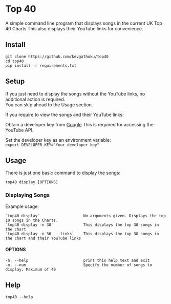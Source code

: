 # Top 40

A simple command line program that displays songs in the current UK Top 40 Charts
This also displays their YouTube links for convenience.

## Install

`git clone https://github.com/kevgathuku/top40`  
`cd top40`  
`pip install -r requirements.txt`


## Setup
If you just need to display the songs without the YouTube links, no additional action is required.  
You can skip ahead to the Usage section.

If you require to view the songs and their YouTube links:    

Obtain a developer key from [Google](https://developers.google.com/youtube/registering_an_application)
This is required for accessing the YouTube API.

Set the developer key as an environment variable:  
    `export DEVELOPER_KEY="Your developer key"`

## Usage

There is just one basic command to display the songs:

`top40 display [OPTIONS]`  

### Displaying Songs

Example usage:

    `top40 display`                   No arguments given. Displays the top 10 songs in the Charts.
    `top40 display -n 30`             This displays the top 30 songs in the chart
    `top40 display -n 30  --links`    This displays the top 30 songs in the chart and their YouTube links

#### OPTIONS
    -h, --help                        print this help text and exit
    -n, --num                         Specify the number of songs to display. Maximum of 40

## Help

`top40 --help`
